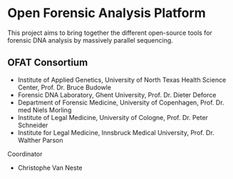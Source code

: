 Open Forensic Analysis Platform
===============================

This project aims to bring together the different open-source tools
for forensic DNA analysis by massively parallel sequencing.

OFAT Consortium
---------------
* Institute of Applied Genetics, University of North Texas Health Science Center, Prof. Dr. Bruce Budowle
* Forensic DNA Laboratory, Ghent University, Prof. Dr. Dieter Deforce
* Department of Forensic Medicine, University of Copenhagen, Prof. Dr. med Niels Morling
* Institute of Legal Medicine, University of Cologne, Prof. Dr. Peter Schneider
* Institute for Legal Medicine, Innsbruck Medical University, Prof. Dr. Walther Parson

Coordinator
* Christophe Van Neste

